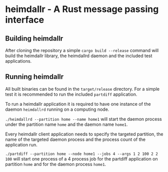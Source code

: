 # heimdallr - A Rust message passing interface

## Building heimdallr
After cloning the repository a simple `cargo build --release` command will build the heimdallr library, the heimdallrd daemon and the included test applications.

## Running heimdallr
All built binaries can be found in the `target/release` directory.
For a simple test it is recommended to run the included `partdiff` application.

To run a heimdallr application it is required to have one instance of the daemon `heimdallrd` running on a computing node.

`./heimdallrd --partition home --name home1`
will start the daemon process under the partition name `home` and the daemon name `home1`.

Every heimdallr client application needs to specify the targeted partition, the name of the targeted daemon process and the process count of the application run.

`./partdiff --partition home --node home1 --jobs 4 --args 1 2 100 2 2 100`
will start one process of a 4 process job for the partdiff application on partition `home` and for the daemon process `home1`.
